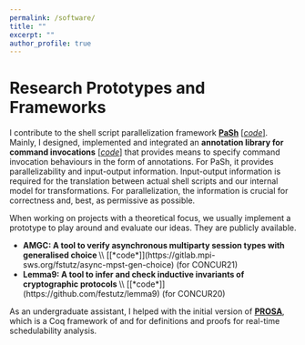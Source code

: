 ```yaml
---
permalink: /software/
title: ""
excerpt: ""
author_profile: true
---
```


# Research Prototypes and Frameworks

I contribute to the shell script parallelization framework 
<strong>[PaSh](https://binpa.sh)</strong> [[*code*]](https://github.com/binpash/pash).
Mainly, <nobr>I designed</nobr>, implemented and integrated an 
<strong> annotation library for command invocations</strong> [[*code*]](https://github.com/binpash/annotations)
that provides means to specify command invocation behaviours in the form of annotations.
For PaSh, it provides parallelizability and input-output information.
Input-output information is required for the translation between actual shell scripts and our internal model for transformations.
For parallelization, the information is crucial for correctness and, best, as permissive as possible.


When working on projects with a theoretical focus, we usually implement a prototype to play around and evaluate our ideas.
They are publicly available.

- <strong> 
  AMGC: A tool to verify asynchronous multiparty session types with generalised choice
  </strong>
  \\
  [[*code*]](https://gitlab.mpi-sws.org/fstutz/async-mpst-gen-choice)
  (for CONCUR21)
- <strong>
  Lemma9: A tool to infer and check inductive invariants of cryptographic protocols
  </strong>
  \\
  [[*code*]](https://github.com/festutz/lemma9)
  (for CONCUR20)

As an undergraduate assistant, I helped with the initial version of 
<strong>[PROSA](https://prosa.mpi-sws.org/)</strong>, 
which is a Coq framework of and for definitions and proofs for real-time schedulability analysis.

